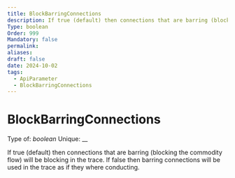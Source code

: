 ```yaml
---
title: BlockBarringConnections
description: If true (default) then connections that are barring (blocking the commodity flow) will be blocking in the trace. If false then barring connections will be used in the trace as if they where conducting.
Type: boolean
Order: 999
Mandatory: false
permalink: 
aliases: 
draft: false
date: 2024-10-02
tags:
  - ApiParameter
  - BlockBarringConnections
---
```

# BlockBarringConnections

Type of: _boolean_
Unique: __

If true (default) then connections that are barring (blocking the commodity flow) will be blocking in the trace. If false then barring connections will be used in the trace as if they where conducting.
